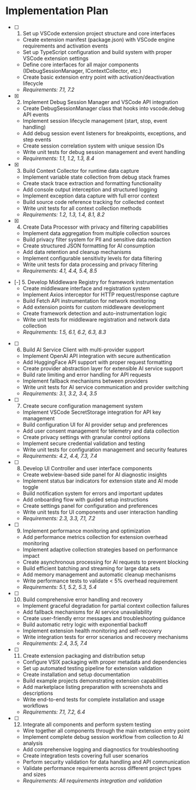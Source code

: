# Implementation Plan

- [ ] 1. Set up VSCode extension project structure and core interfaces
  - Create extension manifest (package.json) with VSCode engine requirements and activation events
  - Set up TypeScript configuration and build system with proper VSCode extension settings
  - Define core interfaces for all major components (IDebugSessionManager, IContextCollector, etc.)
  - Create basic extension entry point with activation/deactivation lifecycle
  - _Requirements: 7.1, 7.2_

- [x] 2. Implement Debug Session Manager and VSCode API integration
  - Create DebugSessionManager class that hooks into vscode.debug API events
  - Implement session lifecycle management (start, stop, event handling)
  - Add debug session event listeners for breakpoints, exceptions, and step events
  - Create session correlation system with unique session IDs
  - Write unit tests for debug session management and event handling
  - _Requirements: 1.1, 1.2, 1.3, 8.4_

- [x] 3. Build Context Collector for runtime data capture
  - Implement variable state collection from debug stack frames
  - Create stack trace extraction and formatting functionality
  - Add console output interception and structured logging
  - Implement exception data capture with full error context
  - Build source code reference tracking for collected context
  - Write unit tests for all context collection methods
  - _Requirements: 1.2, 1.3, 1.4, 8.1, 8.2_

- [x] 4. Create Data Processor with privacy and filtering capabilities
  - Implement data aggregation from multiple collection sources
  - Build privacy filter system for PII and sensitive data redaction
  - Create structured JSON formatting for AI consumption
  - Add data retention and cleanup mechanisms
  - Implement configurable sensitivity levels for data filtering
  - Write unit tests for data processing and privacy filtering
  - _Requirements: 4.1, 4.4, 5.4, 8.5_

- [-] 5. Develop Middleware Registry for framework instrumentation
  - Create middleware interface and registration system
  - Implement Axios interceptor for HTTP request/response capture
  - Build Fetch API instrumentation for network monitoring
  - Add extension points for custom middleware development
  - Create framework detection and auto-instrumentation logic
  - Write unit tests for middleware registration and network data collection
  - _Requirements: 1.5, 6.1, 6.2, 6.3, 8.3_

- [ ] 6. Build AI Service Client with multi-provider support
  - Implement OpenAI API integration with secure authentication
  - Add HuggingFace API support with proper request formatting
  - Create provider abstraction layer for extensible AI service support
  - Build rate limiting and error handling for API requests
  - Implement fallback mechanisms between providers
  - Write unit tests for AI service communication and provider switching
  - _Requirements: 3.1, 3.2, 3.4, 3.5_

- [ ] 7. Create secure configuration management system
  - Implement VSCode SecretStorage integration for API key management
  - Build configuration UI for AI provider setup and preferences
  - Add user consent management for telemetry and data collection
  - Create privacy settings with granular control options
  - Implement secure credential validation and testing
  - Write unit tests for configuration management and security features
  - _Requirements: 4.2, 4.4, 7.3, 7.4_

- [ ] 8. Develop UI Controller and user interface components
  - Create webview-based side panel for AI diagnostic insights
  - Implement status bar indicators for extension state and AI mode toggle
  - Build notification system for errors and important updates
  - Add onboarding flow with guided setup instructions
  - Create settings panel for configuration and preferences
  - Write unit tests for UI components and user interaction handling
  - _Requirements: 2.3, 3.3, 7.1, 7.2_

- [ ] 9. Implement performance monitoring and optimization
  - Add performance metrics collection for extension overhead monitoring
  - Implement adaptive collection strategies based on performance impact
  - Create asynchronous processing for AI requests to prevent blocking
  - Build efficient batching and streaming for large data sets
  - Add memory management and automatic cleanup mechanisms
  - Write performance tests to validate < 5% overhead requirement
  - _Requirements: 5.1, 5.2, 5.3, 5.4_

- [ ] 10. Build comprehensive error handling and recovery
  - Implement graceful degradation for partial context collection failures
  - Add fallback mechanisms for AI service unavailability
  - Create user-friendly error messages and troubleshooting guidance
  - Build automatic retry logic with exponential backoff
  - Implement extension health monitoring and self-recovery
  - Write integration tests for error scenarios and recovery mechanisms
  - _Requirements: 2.4, 3.5, 7.4_

- [ ] 11. Create extension packaging and distribution setup
  - Configure VSIX packaging with proper metadata and dependencies
  - Set up automated testing pipeline for extension validation
  - Create installation and setup documentation
  - Build example projects demonstrating extension capabilities
  - Add marketplace listing preparation with screenshots and descriptions
  - Write end-to-end tests for complete installation and usage workflows
  - _Requirements: 7.1, 7.2, 6.4_

- [ ] 12. Integrate all components and perform system testing
  - Wire together all components through the main extension entry point
  - Implement complete debug session workflow from collection to AI analysis
  - Add comprehensive logging and diagnostics for troubleshooting
  - Create integration tests covering full user scenarios
  - Perform security validation for data handling and API communication
  - Validate performance requirements across different project types and sizes
  - _Requirements: All requirements integration and validation_
